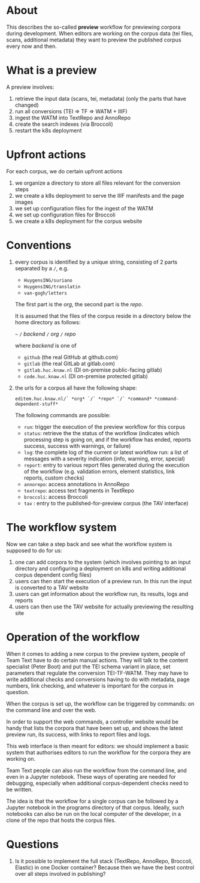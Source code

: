 # About

This describes the so-called **preview** workflow for previewing corpora during
development.
When editors are working on the corpus data (tei files, scans, additional
metadata) they want to preview
the published corpus every now and then.

# What is a preview

A preview involves:

1. retrieve the input data (scans, tei, metadata) (only the parts that have changed)
1. run all conversions (TEI => TF => WATM + IIIF)
1. ingest the WATM into TextRepo and AnnoRepo
1. create the search indexes (via Broccoli)
1. restart the k8s deployment

# Upfront actions

For each corpus, we do certain upfront actions

1.  we organize a directory to store all files relevant for the conversion steps
1.  we create a k8s deployment to serve the IIIF manifests and the page images
1.  we set up configuration files for the ingest of the WATM
1.  we set up configuration files for Broccoli
1.  we create a k8s deployment for the corpus website

# Conventions

1.  every corpus is identified by a unique string, consisting of 2 parts
    separated by a `/`, e.g.

	*   `HuygensING/suriano`
	*   `HuygensING/translatin`
	*   `van-gogh/letters`

	The first part is the *org*, the second part is the *repo*.

    It is assumed that the files of the corpus reside in a directory below the
    home directory as follows:

	`~` `/` *backend* `/` *org* `/` *repo*

	where *backend* is one of 

	*   `github` (the real GitHub at github.com)
	*   `gitlab` (the real GitLab at gitlab.com)
	*   `gitlab.huc.knaw.nl` (DI on-premise public-facing gitlab)
	*   `code.huc.knaw.nl` (DI on-premise protected gitlab)

2.  the urls for a corpus all have the following shape:

	```
    editem.huc.knaw.nl/` *org* `/` *repo* `/` *command* *command-dependent-stuff*
    ```

	The following commands are possible:

	*   `run`: trigger the execution of the preview workflow for this corpus
    *   `status`: retrieve the the status of the workflow (indicates which
        processing step is going on, and if the workflow has ended, reports
        success, success with warnings, or failure)
    *   `log`: the complete log of the current or latest workflow run: a list
        of messages with a severity indication (info, warning, error, special)
    *   `report`: entry to various report files generated during the execution
        of the workflow (e.g. validation errors, element statistics, link
        reports, custom checks)
	*   `annorepo`: access annotations in AnnoRepo
	*   `textrepo`: access text fragments in TextRepo
	*   `broccoli`: access Broccoli
	*   `tav` : entry to the published-for-preview corpus (the TAV interface)

# The workflow system

Now we can take a step back and see what the workflow system is supposed to do for us:

1.  one can add corpora to the system (which involves pointing to an input
    directory and configuring a deployment on k8s and writing additional corpus
    dependent config files)
1.  users can then start the execution of a preview run. In this run the input
    is converted to a TAV website
1.  users can get information about the workflow run, its results, logs and reports
1.  users can then use the TAV website for actually previewing the resulting site

# Operation of the workflow

When it comes to adding a new corpus to the preview system, people of Team Text
have to do certain manual actions. They will talk to the content specialist
(Peter Boot) and put the TEI schema variant in place, set parameters that
regulate the conversion TEI-TF-WATM. They may have to write additional checks
and conversions having to do with metadata, page numbers, link checking, and
whatever is important for the corpus in question.

When the corpus is set up, the workflow can be triggered by commands: on the
command line and over the web.

In order to support the web commands, a controller website would be handy that
lists the corpora that have been set up, and shows the latest preview run, its
success, with links to report files and logs.

This web interface is then meant for editors: we should implement a basic
system that authorises editors to run the workflow for the corpora they are
working on.

Team Text people can also run the workflow from the command line, and even in a
Jupyter notebook. These ways of operating are needed for debugging, especially
when additional corpus-dependent checks need to be written.

The idea is that the workflow for a single corpus can be followed by a Jupyter
notebook in the programs directory of that corpus. Ideally, such notebooks can
also be run on the local computer of the developer, in a clone of the repo that
hosts the corpus files.

# Questions

1.  Is it possible to implement the full stack (TextRepo, AnnoRepo, Broccoli, Elastic)
    in one Docker container? Because then we have the best control over all steps
    involved in publishing?
